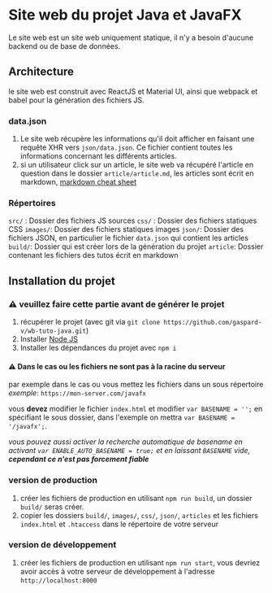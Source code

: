 # Site web du projet Java et JavaFX

Le site web est un site web uniquement statique, il n'y a besoin d'aucune backend ou de base de données.

## Architecture

le site web est construit avec ReactJS et Material UI, ainsi que webpack et babel pour la génération des fichiers JS.

### data.json

1.  Le site web récupère les informations qu'il doit afficher en faisant
    une requête XHR vers `json/data.json`. Ce fichier contient toutes les
    informations concernant les différents articles.
2.  si un utilisateur click sur un article, le site web va récupéré l'article en question dans le dossier `article/article.md`, les articles sont écrit en markdown, [markdown cheat sheet](https://github.com/adam-p/markdown-here/wiki/Markdown-Cheatsheet)

### Répertoires

`src/` : Dossier des fichiers JS sources
`css/` : Dossier des fichiers statiques CSS
`images/`: Dossier des fichiers statiques images
`json/`: Dossier des fichiers JSON, en particulier le fichier `data.json` qui contient les articles
`build/`: Dossier qui est créer lors de la génération du projet
`article`: Dossier contenant les fichiers des tutos écrit en markdown

## Installation du projet

### ⚠️ veuillez faire cette partie avant de générer le projet

1.  récupérer le projet (avec git via `git clone https://github.com/gaspard-v/wb-tuto-java.git`)
2.  Installer [Node JS](https://nodejs.org/en/, 'Node.js (nodejs.org)')
3.  Installer les dépendances du projet avec `npm i`

#### ⚠️ Dans le cas ou les fichiers ne sont pas à la racine du serveur

par exemple dans le cas ou vous mettez les fichiers dans un sous répertoire _exemple_: `https://mon-server.com/javafx`

vous **devez** modifier le fichier `index.html` et modifier `var BASENAME = '';` en spécifiant le sous dossier, dans l'exemple on mettra `var BASENAME = '/javafx';`.

_vous pouvez aussi activer la recherche automatique de basename en activant `var ENABLE_AUTO_BASENAME = true;` et en laissant `BASENAME` vide, **cependant ce n'est pas forcement fiable**_

### version de production

1.  créer les fichiers de production en utilisant `npm run build`, un
    dossier `build/` seras créer.
2.  copier les dossiers `build/`, `images/`, `css/`, `json/`, `articles` et les fichiers `index.html` et `.htaccess` dans le répertoire de votre serveur

### version de développement

1.  créer les fichiers de production en utilisant `npm run start`, vous devriez avoir accès à votre serveur de développement à l'adresse `http://localhost:8000`
